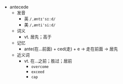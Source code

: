 - antecede
  - 发音
    - 英 `/ˌæntɪ'sɪːd/`
    - 美 `/,ænti'si:d/`
  - 词义
    - vt. 居先；高于
  - 记忆
    - ante(在…前面) + ced(走) + e → 走在前面 → 居先
  - 近义词
    - vt. 在...之前；胜过；居前
      - `overcome`
      - `exceed`
      - `cap`
